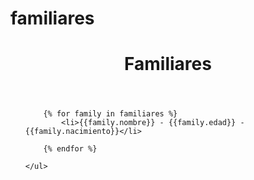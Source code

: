 # familiares
 
</head>
<body>
    <header>
        <h1 class="Titulo">
            Familiares
        </h1>
    </header>
    <ul>
        
        {% for family in familiares %}
            <li>{{family.nombre}} - {{family.edad}} - {{family.nacimiento}}</li>

        {% endfor %}
            
    </ul>  
</body>
</html>
